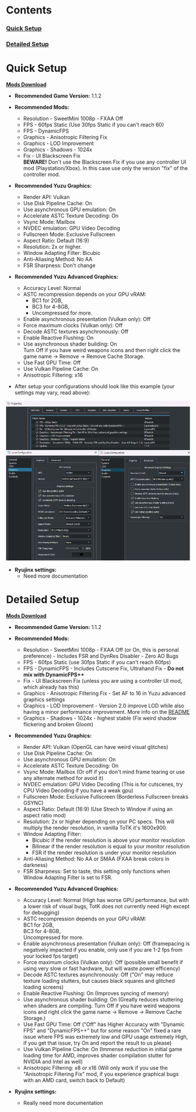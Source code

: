 # Contents  
### [Quick Setup](#quick-setup-1)  
### [Detailed Setup](#detailed-setup-1)

# Quick Setup
**[Mods Download](https://github.com/HolographicWings/TOTK-Mods-collection/releases)**
- **Recommended Game Version:** 1.1.2
- **Recommended Mods:**
  - Resolution - SweetMini 1008p - FXAA Off
  - FPS - 60fps Static (Use 30fps Static if you can't reach 60)
  - FPS - DynamicFPS
  - Graphics - Anisotropic Filtering Fix
  - Graphics - LOD Improvement
  - Graphics - Shadows - 1024x
  - Fix - UI Blackscreen Fix
  </br>**BEWARE!** Don't use the Blackscreen Fix if you use any controller UI mod (Playstation/Xbox). In this case use only the version "fix" of the controller mod.

- **Recommended Yuzu Graphics:**
  - Render API: Vulkan
  - Use Disk Pipeline Cache: On
  - Use asynchronous GPU emulation: On
  - Accelerate ASTC Texture Decoding: On
  - Vsync Mode: Mailbox
  - NVDEC emulation: GPU Video Decoding
  - Fullscreen Mode: Exclusive Fullscreen
  - Aspect Ratio: Default (16:9)
  - Resolution: 2x or higher.
  - Window Adapting Filter: Bicubic
  - Anti-Aliasing Method: No AA
  - FSR Sharpness: Don't change

- **Recommended Yuzu Advanced Graphics:**
  - Accuracy Level: Normal
  - ASTC recompression depends on your GPU vRAM:
    - BC1 for 2GB,
    - BC3 for 4-8GB,
    - Uncompressed for more.
  - Enable asynchronous presentation (Vulkan only): Off
  - Force maximum clocks (Vulkan only): Off
  - Decode ASTC textures asynchronously: Off
  - Enable Reactive Flushing: On
  - Use asynchronous shader building: On
    </br>Turn Off if you have weird weapons icons and then right click the game name -> Remove -> Remove Cache Storage.
  - Use Fast GPU Time: Off
  - Use Vulkan Pipeline Cache: On
  - Anisotropic Filtering: x16

- After setup your configurations should look like this example (your settings may vary, read above):

![Recommended Settings](Guide/Readme_Recommendations.png)

- **Ryujinx settings:**
  - Need more documentation

# Detailed Setup
**[Mods Download](https://github.com/HolographicWings/TOTK-Mods-collection/releases)**
- **Recommended Game Version:** 1.1.2
- **Recommended Mods:**
    - Resolution - SweetMini 1008p - FXAA Off (or On, this is personal preference) - Includes FSR and DynRes Disabler - Zero AO Bugs
    - FPS - 60fps Static (use 30fps Static if you can't reach 60fps)
    - FPS - DynamicFPS - Includes Cutscene Fix, Ultrahand Fix - **Do not mix with DynamicFPS++**
    - Fix - UI Blackscreen Fix (unless you are using a controller UI mod, which already has this)
    - Graphics - Anisotropic Filtering Fix - Set AF to 16 in Yuzu advanced graphics settings
    - Graphics - LOD Improvement - Version 2.0 improve LOD while also having a minor performance improvement. More info on the [README](README.md)
    - Graphics - Shadows - 1024x - highest stable (Fix weird shadow flickering and broken Gloom)

- **Recommended Yuzu Graphics:**
  - Render API: Vulkan (OpenGL can have weird visual glitches)
  - Use Disk Pipeline Cache: On
  - Use asynchronous GPU emulation: On
  - Accelerate ASTC Texture Decoding: On
  - Vsync Mode: Mailbox (Or off if you don't mind frame tearing or use any alternate method for avoid it)
  - NVDEC emulation: GPU Video Decoding (This is for cutscenes, try CPU Video Decoding if you have a weak gpu)
  - Fullscreen Mode: Exclusive Fullscreen (Borderless Fullscreen breaks GSYNC)
  - Aspect Ratio: Default (16:9) (Use Strech to Window if using an aspect ratio mod)
  - Resolution: 2x or higher depending on your PC specs. This will multiply the render resolution, in vanilla ToTK it's 1600x900.
  - Window Adapting Filter:
    - Bicubic if the render resolution is above your monitor resolution
    - Bilinear if the render resolution is equal to your monitor resolution
    - FSR if the render resolution is under your monitor resolution
  - Anti-Aliasing Method: No AA or SMAA (FXAA break colors in darkness)
  - FSR Sharpness: Set to taste, this setting only functions when Window Adapting Filter is set to FSR.

- **Recommended Yuzu Advanced Graphics:**
  - Accuracy Level: Normal (High has worse GPU performance, but with a lower risk of visual bugs, TotK does not currently need High except for debugging)
  - ASTC recompression depends on your GPU vRAM:
    </br>BC1 for 2GB,
    </br>BC3 for 4-8GB,
    </br>Uncompressed for more.
  - Enable asynchronous presentation (Vulkan only): Off (framepacing is negatively impacted if you enable, only use if you are 1-2 fps from your locked fps target)
  - Force maximum clocks (Vulkan only): Off (possible small benefit if using very slow or fast hardware, but will waste power efficency)
  - Decode ASTC textures asynchronously: Off ("On" may reduce texture loading stutters, but causes black squares and glitched loading screens)
  - Enable Reactive Flushing: On (Improves syncing of memory)
  - Use asynchronous shader building: On (Greatly reduces stuttering when shaders are compiling. Turn Off if you have weird weapons icons and right click the game name -> Remove -> Remove Cache Storage.)
  - Use Fast GPU Time: Off ("Off" has Higher Accuracy with "Dynamic FPS" and "DynamicFPS++" but for some reason "On" fixed a rare issue where FPS was extremely low and GPU usage extremely High, if you get that issue, try On and report the result to us please)
  - Use Vulkan Pipeline Cache: On (Immense reduction in initial game loading time for AMD, improves shader compilation stutter for NVIDIA and Intel as well)
  - Anisotropic Filtering: x8 or x16 (Will only work if you use the "Anisotropic Filtering Fix" mod, if you experience graphical bugs with an AMD card, switch back to Default)

- **Ryujinx settings:**
  - Really need more documentation
